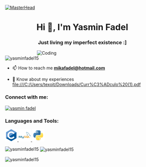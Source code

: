 [![MasterHead](https://res.cloudinary.com/practicaldev/image/fetch/s--7-s6BXGM--/c_imagga_scale,f_auto,fl_progressive,h_420,q_auto,w_1000/https://dev-to-uploads.s3.amazonaws.com/i/th2i72qu0rnt6hr9zn43.jpg)]()
<h1 align="center">Hi 👋, I'm Yasmin Fadel</h1>
<h3 align="center">Just living my imperfect existence :]</h3>
<img align="right" alt="Coding" width="400" src="https://thumbs.gfycat.com/FluffyPiercingEkaltadeta-size_restricted.gif">

<p align="left"> <img src="https://komarev.com/ghpvc/?username=yasminfadel15&label=Profile%20views&color=0e75b6&style=flat" alt="yasminfadel15" /> </p>

- 📫 How to reach me **mikafadel@hotmail.com**

- 📄 Know about my experiences [file:///C:/Users/texoit/Downloads/Curr%C3%ADculo%20(1).pdf](file:///C:/Users/texoit/Downloads/Curr%C3%ADculo%20(1).pdf)

<h3 align="left">Connect with me:</h3>
<p align="left">
<a href="https://linkedin.com/in/yasmin fadel" target="blank"><img align="center" src="https://raw.githubusercontent.com/rahuldkjain/github-profile-readme-generator/master/src/images/icons/Social/linked-in-alt.svg" alt="yasmin fadel" height="30" width="40" /></a>
</p>

<h3 align="left">Languages and Tools:</h3>
<p align="left"> <a href="https://www.cprogramming.com/" target="_blank" rel="noreferrer"> <img src="https://raw.githubusercontent.com/devicons/devicon/master/icons/c/c-original.svg" alt="c" width="40" height="40"/> </a> <a href="https://www.mysql.com/" target="_blank" rel="noreferrer"> <img src="https://raw.githubusercontent.com/devicons/devicon/master/icons/mysql/mysql-original-wordmark.svg" alt="mysql" width="40" height="40"/> </a> <a href="https://www.python.org" target="_blank" rel="noreferrer"> <img src="https://raw.githubusercontent.com/devicons/devicon/master/icons/python/python-original.svg" alt="python" width="40" height="40"/> </a> </p>

<p><img align="left" src="https://github-readme-stats.vercel.app/api/top-langs?username=yasminfadel15&show_icons=true&locale=en&layout=compact" alt="yasminfadel15" /></p>

<p>&nbsp;<img align="center" src="https://github-readme-stats.vercel.app/api?username=yasminfadel15&show_icons=true&locale=en" alt="yasminfadel15" /></p>

<p><img align="center" src="https://github-readme-streak-stats.herokuapp.com/?user=yasminfadel15&" alt="yasminfadel15" /></p>
